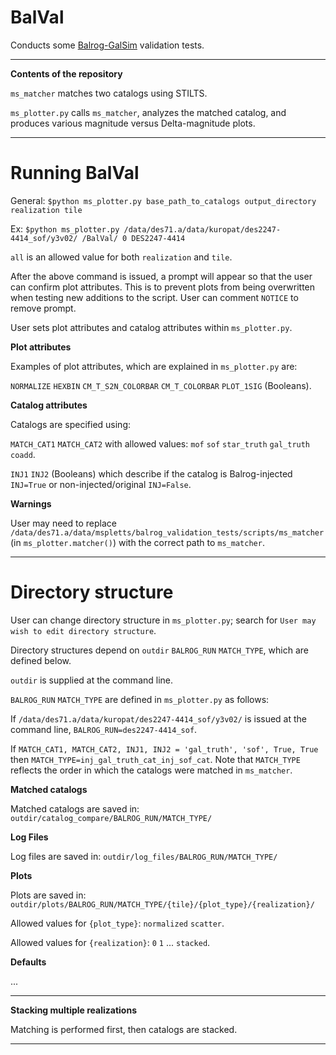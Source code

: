 # BalVal

Conducts some [Balrog-GalSim](https://github.com/sweverett/Balrog-GalSim) validation tests.

___
**Contents of the repository**

`ms_matcher` matches two catalogs using STILTS.

`ms_plotter.py` calls `ms_matcher`, analyzes the matched catalog, and produces various magnitude versus Delta-magnitude plots.

___

# Running BalVal

General: `$python ms_plotter.py base_path_to_catalogs output_directory realization tile`

Ex: `$python ms_plotter.py /data/des71.a/data/kuropat/des2247-4414_sof/y3v02/ /BalVal/ 0 DES2247-4414`

`all` is an allowed value for both `realization` and `tile`.

After the above command is issued, a prompt will appear so that the user can confirm plot attributes. This is to prevent plots from being overwritten when testing new additions to the script. User can comment `NOTICE` to remove prompt. 

User sets plot attributes and catalog attributes within `ms_plotter.py`.

**Plot attributes**

Examples of plot attributes, which are explained in `ms_plotter.py` are:

`NORMALIZE` `HEXBIN` `CM_T_S2N_COLORBAR` `CM_T_COLORBAR`  `PLOT_1SIG` (Booleans).


**Catalog attributes**

Catalogs are specified using:

`MATCH_CAT1` `MATCH_CAT2` with allowed values: `mof` `sof` `star_truth` `gal_truth` `coadd`.

`INJ1` `INJ2` (Booleans) which describe if the catalog is Balrog-injected `INJ=True` or non-injected/original `INJ=False`.

**Warnings**

User may need to replace `/data/des71.a/data/mspletts/balrog_validation_tests/scripts/ms_matcher` (in `ms_plotter.matcher()`) with the correct path to `ms_matcher`.

---

# Directory structure

User can change directory structure in `ms_plotter.py`; search for `User may wish to edit directory structure`. 

Directory structures depend on `outdir` `BALROG_RUN` `MATCH_TYPE`, which are defined below.

`outdir` is supplied at the command line.

`BALROG_RUN` `MATCH_TYPE` are defined in `ms_plotter.py` as follows:

If `/data/des71.a/data/kuropat/des2247-4414_sof/y3v02/` is issued at the command line, `BALROG_RUN=des2247-4414_sof`.

If `MATCH_CAT1, MATCH_CAT2, INJ1, INJ2 = 'gal_truth', 'sof', True, True` then `MATCH_TYPE=inj_gal_truth_cat_inj_sof_cat`. Note that `MATCH_TYPE` reflects the order in which the catalogs were matched in `ms_matcher`.

**Matched catalogs**

Matched catalogs are saved in: `outdir/catalog_compare/BALROG_RUN/MATCH_TYPE/`


**Log Files**

Log files are saved in: `outdir/log_files/BALROG_RUN/MATCH_TYPE/`


**Plots**

Plots are saved in: `outdir/plots/BALROG_RUN/MATCH_TYPE/{tile}/{plot_type}/{realization}/`

Allowed values for `{plot_type}`: `normalized` `scatter`.

Allowed values for `{realization}`: `0` `1` ... `stacked`.


**Defaults**

...

___

**Stacking multiple realizations**

Matching is performed first, then catalogs are stacked.

___


